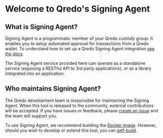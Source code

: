 # Welcome to Qredo's Signing Agent

## What is Signing Agent?

Signing Agent is a programmatic member of your Qredo custody group. It enables you to setup automated approval for transactions from a Qredo wallet. To understand how to set up a Qredo Signing Agent integration [see the docs](https://developers.qredo.com/signing-agent).



The Signing Agent service provided here can operate as a standalone service (exposing a RESTful API to 3rd party applications), or as a library integrated into an application.

## Who maintains Signing Agent?

The Qredo development team is responsible for maintaining the Signing Agent. When this tool is released to the community, external contributions will be accepted. If you have issues or feedback, please [create an issue](https://github.com/qredo/signing-agent/issues) and the team will support you.

To use Signing Agent, we recommend building the [Docker image](https://developers.qredo.com/signing-agent/v2-signing-agent/docker). However, should you wish to develop or extend this tool, you can [self-build](docs/build.md).
